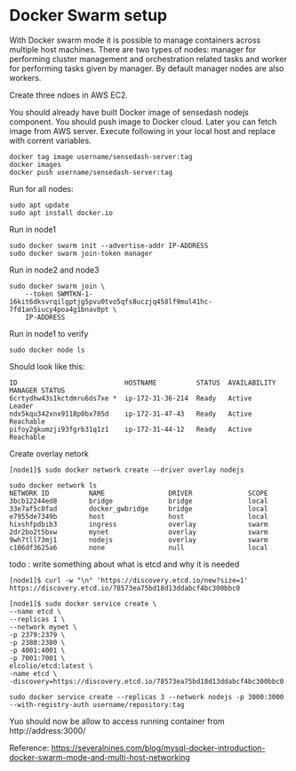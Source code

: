 # Docker Swarm setup

With Docker swarm mode it is possible to manage containers across multiple host machines. There are two types of nodes: manager for performing cluster management and orchestration related tasks and worker for performing tasks given by manager. By default manager nodes are also workers.

Create three ndoes in AWS EC2.

You should already have built Docker image of sensedash nodejs component. You should push image to Docker cloud. Later you can fetch image from AWS server. Execute following in your local host and replace with corrent variables.
```console
docker tag image username/sensedash-server:tag
docker images
docker push username/sensedash-server:tag
```

Run for all nodes:
```console
sudo apt update
sudo apt install docker.io
```

Run in node1
```console
sudo docker swarm init --advertise-addr IP-ADDRESS
sudo docker swarm join-token manager
```

Run in node2 and node3
```console
sudo docker swarm join \
    --token SWMTKN-1-16kit6dksvrqilgptjg5pvu0tvo5qfs8uczjq458lf9mul41hc-7fd1an5iucy4poa4g1bnav0pt \
    IP-ADDRESS
```

Run in node1 to verify
```console
sudo docker node ls
```

Should look like this:
```console
ID                           HOSTNAME          STATUS  AVAILABILITY  MANAGER STATUS
6crtydhw43s1kctdmru6ds7xe *  ip-172-31-36-214  Ready   Active        Leader
ndx5kqu342xnx9118p0bx705d    ip-172-31-47-43   Ready   Active        Reachable
pifoy2gkumzji93fgrb31q1z1    ip-172-31-44-12   Ready   Active        Reachable
```

Create overlay netork
```console
[node1]$ sudo docker network create --driver overlay nodejs
```

```console
sudo docker network ls
NETWORK ID          NAME                DRIVER              SCOPE
3bcb12244ed8        bridge              bridge              local
33e7af5c0fad        docker_gwbridge     bridge              local
e7955de7349b        host                host                local
hixshfpdbib3        ingress             overlay             swarm
2dr2bo2t5bxw        mynet               overlay             swarm
9wh7tll73mj1        nodejs              overlay             swarm
c106df3625a6        none                null                local
```

todo : write something about what is etcd and why it is needed
```console
[node1]$ curl -w "\n" 'https://discovery.etcd.io/new?size=1'
https://discovery.etcd.io/78573ea75bd18d13ddabcf4bc300bbc0
```

```console
[node1]$ sudo docker service create \
--name etcd \
--replicas 1 \
--network mynet \
-p 2379:2379 \
-p 2380:2380 \
-p 4001:4001 \
-p 7001:7001 \
elcolio/etcd:latest \
-name etcd \
-discovery=https://discovery.etcd.io/78573ea75bd18d13ddabcf4bc300bbc0
```

```console
sudo docker service create --replicas 3 --network nodejs -p 3000:3000 --with-registry-auth username/repository:tag
```

Yuo should now be allow to access running container from http://address:3000/

Reference:
https://severalnines.com/blog/mysql-docker-introduction-docker-swarm-mode-and-multi-host-networking